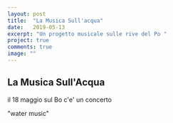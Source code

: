 ```yaml
---
layout: post
title:  "La Musica Sull'acqua"
date:   2019-05-13
excerpt: "Un progetto musicale sulle rive del Po "
project: true
comments: true
image: ""
---
```


## La Musica Sull'Acqua

il 18 maggio sul Bo c'e' un concerto

"water music"
